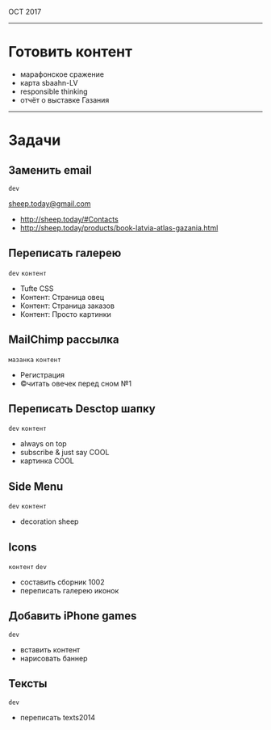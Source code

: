 OCT 2017

-------------------------------------------------------------

# Готовить контент

- марафонское сражение
- карта sbaahn-LV
- responsible thinking
- отчёт о выставке Газания

-------------------------------------------------------------

# Задачи

## Заменить email

`dev`

sheep.today@gmail.com

- http://sheep.today/#Contacts
- http://sheep.today/products/book-latvia-atlas-gazania.html

## Переписать галерею

`dev`
`контент`

- Tufte CSS
- Контент: Страница овец
- Контент: Страница заказов
- Контент: Просто картинки

## MailChimp рассылка

`мазанка`
`контент`

- Регистрация
- ©читать овечек перед сном №1

## Переписать Desctop шапку

`dev`
`контент`

- always on top
- subscribe & just say COOL
- картинка COOL

## Side Menu

`dev`
`контент`

- decoration sheep

## Icons

`контент`
`dev`

- составить сборник 1002
- переписать галерею иконок

## Добавить iPhone games

`dev`

- вставить контент
- нарисовать баннер

## Тексты

`dev`

- переписать texts2014
